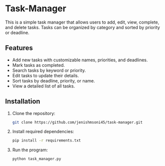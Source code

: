 # Task-Manager

This is a simple task manager that allows users to add, edit, view, complete, and delete tasks. Tasks can be organized by category and sorted by priority or deadline.

## Features

- Add new tasks with customizable names, priorities, and deadlines.
- Mark tasks as completed.
- Search tasks by keyword or priority.
- Edit tasks to update their details.
- Sort tasks by deadline, priority, or name.
- View a detailed list of all tasks.

## Installation

1. Clone the repository:
   ```bash
   git clone https://github.com/jenishmsoni45/task-manager.git
   ```

2. Install required dependencies:
   ```bash
   pip install -r requirements.txt
   ```

3. Run the program:
   ```bash
   python task_manager.py
   ```
